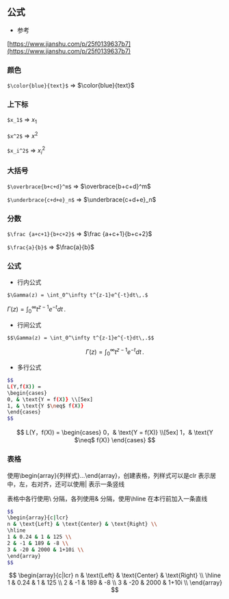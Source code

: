 <!--
 * @Description: 
 * @Version: 1.0
 * @Author: DaLao
 * @Email: dalao_li@163.com
 * @Date: 2021-11-16 23:39:26
 * @LastEditors: DaLao
 * @LastEditTime: 2022-03-27 23:04:01
-->

## 公式

- 参考

[https://www.jianshu.com/p/25f0139637b7](https://www.jianshu.com/p/25f0139637b7)


### 颜色

`$\color{blue}{text}$` => $\color{blue}{text}$


### 上下标

`$x_1$` => $x_1$

`$x^2$` => $x^2$

`$x_i^2$`  => $x_i^2$


### 大括号

`$\overbrace{b+c+d}^m$` => $\overbrace{b+c+d}^m$

`$\underbrace{c+d+e}_n$` => $\underbrace{c+d+e}_n$


### 分数

`$\frac {a+c+1}{b+c+2}$`  => $\frac {a+c+1}{b+c+2}$

`$\frac{a}{b}$` => $\frac{a}{b}$


### 公式

- 行内公式

`$\Gamma(z) = \int_0^\infty t^{z-1}e^{-t}dt\,.$`

$\Gamma(z) = \int_0^\infty t^{z-1}e^{-t}dt\,.$


- 行间公式

`$$\Gamma(z) = \int_0^\infty t^{z-1}e^{-t}dt\,.$$`

$$\Gamma(z) = \int_0^\infty t^{z-1}e^{-t}dt\,.$$


- 多行公式

```sh
$$
L(Y,f(X)) =
\begin{cases}
0, & \text{Y = f(X)} \\[5ex]
1, & \text{Y $\neq$ f(X)}
\end{cases}
$$
```

$$
L(Y，f(X)) =
\begin{cases}
0，& \text{Y = f(X)} \\[5ex]
1，& \text{Y $\neq$ f(X)}
\end{cases}
$$

### 表格

使用\begin{array}{列样式}…\end{array}，创建表格，列样式可以是clr 表示居中，左，右对齐，还可以使用| 表示一条竖线

表格中各行使用\\ 分隔，各列使用& 分隔，使用\hline 在本行前加入一条直线

```sh
$$
\begin{array}{c|lcr}
n & \text{Left} & \text{Center} & \text{Right} \\
\hline
1 & 0.24 & 1 & 125 \\
2 & -1 & 189 & -8 \\
3 & -20 & 2000 & 1+10i \\
\end{array}
$$
```

$$
\begin{array}{c|lcr}
n & \text{Left} & \text{Center} & \text{Right} \\
\hline
1 & 0.24 & 1 & 125 \\
2 & -1 & 189 & -8 \\
3 & -20 & 2000 & 1+10i \\
\end{array}
$$